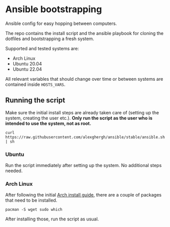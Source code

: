 # Ansible bootstrapping

Ansible config for easy hopping between computers.

The repo contains the install script and the ansible playbook for cloning the
dotfiles and bootstrapping a fresh system.

Supported and tested systems are:
- Arch Linux
- Ubuntu 20.04
- Ubuntu 22.04

All relevant variables that should change over time or between systems are
contained inside `HOSTS_VARS`.

## Running the script

Make sure the initial install steps are already taken care of (setting up the
system, creating the user etc.). **Only run the script as the user who is
intended to use the system, not as root.**

```
curl https://raw.githubusercontent.com/alexghergh/ansible/stable/ansible.sh | sh
```

### Ubuntu

Run the script immediately after setting up the system. No additional steps
needed.

### Arch Linux

After following the initial [Arch install
guide](https://wiki.archlinux.org/title/Installation_guide), there are a couple
of packages that need to be installed.

```
pacman -S wget sudo which
```

After installing those, run the script as usual.

